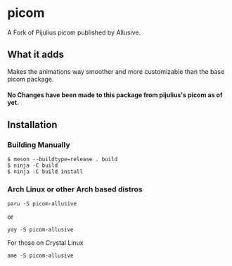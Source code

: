 # picom
A Fork of Pijulius picom published by Allusive.

## What it adds
Makes the animations way smoother and more customizable than the base picom package.

#### No Changes have been made to this package from pijulius's picom as of yet.


## Installation

### Building Manually
```
$ meson --buildtype=release . build
$ ninja -C build
$ ninja -C build install
```

### Arch Linux or other Arch based distros
```
paru -S picom-allusive
```
or
```
yay -S picom-allusive
```

For those on Crystal Linux

```
ame -S picom-allusive
```
